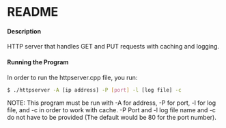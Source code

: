 # README

#### Description
HTTP server that handles GET and PUT requests with caching and logging.
#### Running the Program
In order to run the httpserver.cpp file, you run:
```sh
$ ./httpserver -A [ip address] -P [port] -l [log file] -c
```
NOTE: This program must be run with -A for address, -P for port, -l for log file, and -c in order to work with cache. -P Port and -l log file name  and -c do not have to be provided (The default would be 80 for the port number).
